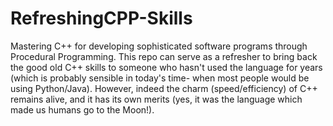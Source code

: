 # RefreshingCPP-Skills
Mastering C++ for developing sophisticated software programs through Procedural Programming. This repo can serve as a refresher to bring back the good old C++ skills to someone who hasn't used the language for years (which is probably sensible in today's time- when most people would be using Python/Java). However, indeed the charm (speed/efficiency) of C++ remains alive, and it has its own merits (yes, it was the language which made us humans go to the Moon!).
